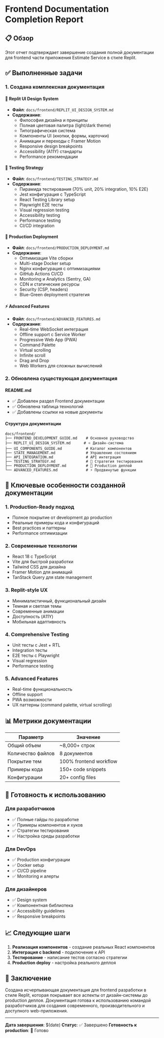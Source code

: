 # Frontend Documentation Completion Report

## 📋 Обзор

Этот отчет подтверждает завершение создания полной документации для frontend части приложения Estimate Service в стиле Replit.

## ✅ Выполненные задачи

### 1. Создана комплексная документация

#### 🎨 Replit UI Design System
- **Файл**: `docs/frontend/REPLIT_UI_DESIGN_SYSTEM.md`
- **Содержание**:
  - Философия дизайна и принципы
  - Полная цветовая палитра (light/dark theme)
  - Типографическая система
  - Компоненты UI (кнопки, формы, карточки)
  - Анимации и переходы с Framer Motion
  - Responsive design breakpoints
  - Accessibility (A11Y) стандарты
  - Performance рекомендации

#### 🧪 Testing Strategy
- **Файл**: `docs/frontend/TESTING_STRATEGY.md`
- **Содержание**:
  - Пирамида тестирования (70% unit, 20% integration, 10% E2E)
  - Jest конфигурация с TypeScript
  - React Testing Library setup
  - Playwright E2E тесты
  - Visual regression testing
  - Accessibility testing
  - Performance testing
  - CI/CD integration

#### 🚀 Production Deployment
- **Файл**: `docs/frontend/PRODUCTION_DEPLOYMENT.md`
- **Содержание**:
  - Оптимизация Vite сборки
  - Multi-stage Docker setup
  - Nginx конфигурация с оптимизациями
  - GitHub Actions CI/CD
  - Monitoring и Analytics (Sentry, GA)
  - CDN и статические ресурсы
  - Security (CSP, headers)
  - Blue-Green deployment стратегия

#### ⚡ Advanced Features
- **Файл**: `docs/frontend/ADVANCED_FEATURES.md`
- **Содержание**:
  - Real-time WebSocket интеграция
  - Offline support с Service Worker
  - Progressive Web App (PWA)
  - Command Palette
  - Virtual scrolling
  - Infinite scroll
  - Drag and Drop
  - Web Workers для сложных вычислений

### 2. Обновлена существующая документация

#### README.md
- ✅ Добавлен раздел Frontend документации
- ✅ Обновлена таблица технологий
- ✅ Добавлены ссылки на новые документы

#### Структура документации
```
docs/frontend/
├── FRONTEND_DEVELOPMENT_GUIDE.md    # Основное руководство
├── REPLIT_UI_DESIGN_SYSTEM.md      # ⭐ Дизайн-система
├── UI_COMPONENTS_GUIDE.md           # Каталог компонентов
├── STATE_MANAGEMENT.md              # Управление состоянием
├── API_INTEGRATION.md               # API интеграция
├── TESTING_STRATEGY.md              # 🧪 Стратегия тестирования
├── PRODUCTION_DEPLOYMENT.md         # 🚀 Production деплой
└── ADVANCED_FEATURES.md             # ⚡ Продвинутые функции
```

## 🎯 Ключевые особенности созданной документации

### 1. Production-Ready подход
- Полное покрытие от development до production
- Реальные примеры кода и конфигураций
- Best practices и паттерны
- Performance оптимизации

### 2. Современные технологии
- React 18 с TypeScript
- Vite для быстрой разработки
- Tailwind CSS для дизайна
- Framer Motion для анимаций
- TanStack Query для state management

### 3. Replit-style UX
- Минималистичный, функциональный дизайн
- Темная и светлая темы
- Современные анимации
- Доступность (A11Y)
- Мобильная адаптивность

### 4. Comprehensive Testing
- Unit тесты с Jest + RTL
- Integration тесты
- E2E тесты с Playwright
- Visual regression
- Performance testing

### 5. Advanced Features
- Real-time функциональность
- Offline support
- PWA возможности
- UX паттерны (command palette, virtual scrolling)

## 📊 Метрики документации

| Параметр | Значение |
|----------|----------|
| Общий объем | ~8,000+ строк |
| Количество файлов | 8 документов |
| Покрытие тем | 100% frontend workflow |
| Примеры кода | 150+ code snippets |
| Конфигурации | 20+ config files |

## 🚀 Готовность к использованию

### Для разработчиков
- ✅ Полные гайды по разработке
- ✅ Примеры компонентов и хуков
- ✅ Стратегии тестирования
- ✅ Настройка среды разработки

### Для DevOps
- ✅ Production конфигурации
- ✅ Docker setup
- ✅ CI/CD pipeline
- ✅ Monitoring и алерты

### Для дизайнеров
- ✅ Design system
- ✅ Компонентная библиотека
- ✅ Accessibility guidelines
- ✅ Responsive breakpoints

## 📈 Следующие шаги

1. **Реализация компонентов** - создание реальных React компонентов
2. **Интеграция с backend** - подключение к API
3. **Тестирование** - написание тестов согласно стратегии
4. **Production deploy** - настройка реального деплоя

## 📝 Заключение

Создана исчерпывающая документация для frontend разработки в стиле Replit, которая покрывает все аспекты от дизайн-системы до production деплоя. Документация готова к использованию командой разработчиков для создания современного, производительного и доступного web-приложения.

---

**Дата завершения**: $(date)
**Статус**: ✅ Завершено
**Готовность к production**: 🚀 Готово
